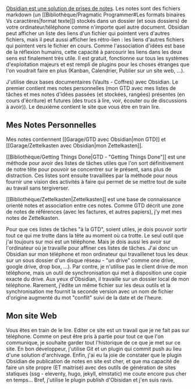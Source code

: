 [Obsidian est une solution de prises de notes](https://help.obsidian.md/Obsidian/Obsidian).
Les notes sont des fichiers markdown (un [[Bibliothèque/Pragmatic Programmer#Les formats binaires Vs caractères|format texte]]) stockés dans un dossier (et sous dossiers) de votre ordinateur/téléphone comme n'importe quel autre document.
Obsidian peut afficher un liste des liens d'un fichier qui pointent vers d'autres fichiers, mais il peut aussi afficher les rétro-lien : les liens d'autres fichiers qui pointent vers le fichier en cours.
Comme l'association d'idées est base de la réflexion humains, cette capacité à parcourir les liens dans les deux sens est finalement très utile.
Il est gratuit, fonctionne sur tous les systèmes d'exploitation majeurs et est rempli de plugins pour les choses étranges que l'on voudrait faire en plus (Kanban, Calendrier, Publier sur un site web, ...).

J'utilise deux bases documentaires (Vaults - Coffres) avec Obsidian.
Le premier contient mes notes personnelles (mon GTD avec mes listes de tâches et mes notes d'idées passées (et stockées, rangées) présentes (en cours d'écriture) et futures (des trucs à lire, voir, écouter ou de discussions à avoir)).
Le deuxième contient le site que vous être en train lire.

## Mes Notes Personnelles

Mes notes contiennent [[Garage/GTD avec Obsidian|mon GTD]] et [[Garage/Zettelkasten avec Obsidian|mon Zettelkasten]].

[[Bibliothèque/Getting Things Done|GTD - "Getting Things Done"]] est une méthode pour avoir des listes de tâches utiles que l'on sort définitivement de notre tête pour pouvoir se concentrer sur le présent, sans plus de distraction.
Ces listes sont ensuite travaillées par la méthode pour nous fournir une vision des activités à faire qui permet de se mettre tout de suite au travail sans tergiverser.

[[Bibliothèque/Zettelkasten|Zettelkasten]] est une base de connaissance orienté notes et association entre ces notes.
Comme GTD décrit une zone de notes de références (avec les factures, et autres papiers), j'y met mes notes de Zettelkasten.

Pour que ces listes de tâches "à la GTD", soient utiles, je dois pouvoir sortir tout ce qui me trotte dans la tête au moment où ca trotte.
Le seul outil que j'ai toujours sur moi est un téléphone.
Mais je dois aussi les avoir sur l'ordinateur où je travaille pour affiner ces listes de tâches.
J'ai donc un Obsidian sur mon téléphone et mon ordinateur qui travaillenet tous les deux sur un sous dossier d'un disque réseau - "un drive" comme one drive, google drive, drop box, ...).
Par contre, je n'utilise pas le client drive de mon téléphone, mais un outil de synchronisation qui met à disposition une copie exacte du drive. Aux yeux d'Obsidian, il travaille sur un dossier local de mon téléphone.
Rarement, j'édite un même fichier sur les deux outils et la synchronisation me fournit la seconde version avec un nom de fichier d'origine augmenté du mot "conflit" suivi de la date et de l'heure.

## Mon site Web

Vous êtes en train de le lire.
Editer ce site est un travail que je ne fait pas sur téléphone.
Comme on peut être pris à partie pour tout ce que l'on communique, je souhaite garder tout l'historique de ce que je met sur ce site.
En bon développeur, j'utilise Git et un plugin qui commit push au lieu d'une solution d'archivage.
Enfin, j'ai eu la joie de constater que le plugin Obsidian de publication de notes en site est cher, et que ma capacité de faire un site propre (ET maitrisé) avec des outils de génération de sites statiques (ssg  - eleventy, hugo, jekyll, elmstatic) me coute encore pus cher en temps...
Bref, j'utilise le plugin publish d'Obisidan et j'en suis ravis.
